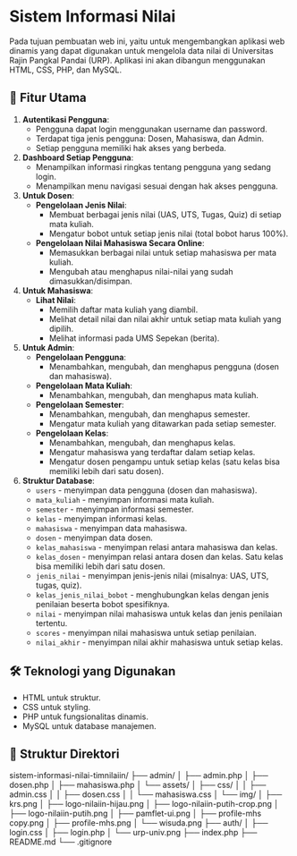 # Sistem Informasi Nilai

Pada tujuan pembuatan web ini, yaitu untuk mengembangkan aplikasi web dinamis yang dapat digunakan untuk mengelola data nilai di Universitas Rajin Pangkal Pandai (URP). Aplikasi ini akan dibangun menggunakan HTML, CSS, PHP, dan MySQL.

## 🚀 Fitur Utama

1.  **Autentikasi Pengguna**:
    * Pengguna dapat login menggunakan username dan password.
    * Terdapat tiga jenis pengguna: Dosen, Mahasiswa, dan Admin.
    * Setiap pengguna memiliki hak akses yang berbeda.
2.  **Dashboard Setiap Pengguna**:
    * Menampilkan informasi ringkas tentang pengguna yang sedang login.
    * Menampilkan menu navigasi sesuai dengan hak akses pengguna.
3.  **Untuk Dosen**:
    * **Pengelolaan Jenis Nilai**:
        * Membuat berbagai jenis nilai (UAS, UTS, Tugas, Quiz) di setiap mata kuliah.
        * Mengatur bobot untuk setiap jenis nilai (total bobot harus 100%).
    * **Pengelolaan Nilai Mahasiswa Secara Online**:
        * Memasukkan berbagai nilai untuk setiap mahasiswa per mata kuliah.
        * Mengubah atau menghapus nilai-nilai yang sudah dimasukkan/disimpan.
4.  **Untuk Mahasiswa**:
    * **Lihat Nilai**:
        * Memilih daftar mata kuliah yang diambil.
        * Melihat detail nilai dan nilai akhir untuk setiap mata kuliah yang dipilih.
        * Melihat informasi pada UMS Sepekan (berita).
5.  **Untuk Admin**:
    * **Pengelolaan Pengguna**:
        * Menambahkan, mengubah, dan menghapus pengguna (dosen dan mahasiswa).
    * **Pengelolaan Mata Kuliah**:
        * Menambahkan, mengubah, dan menghapus mata kuliah.
    * **Pengelolaan Semester**:
        * Menambahkan, mengubah, dan menghapus semester.
        * Mengatur mata kuliah yang ditawarkan pada setiap semester.
    * **Pengelolaan Kelas**:
        * Menambahkan, mengubah, dan menghapus kelas.
        * Mengatur mahasiswa yang terdaftar dalam setiap kelas.
        * Mengatur dosen pengampu untuk setiap kelas (satu kelas bisa memiliki lebih dari satu dosen).
6.  **Struktur Database**:
    * `users` - menyimpan data pengguna (dosen dan mahasiswa).
    * `mata_kuliah` - menyimpan informasi mata kuliah.
    * `semester` - menyimpan informasi semester.
    * `kelas` - menyimpan informasi kelas.
    * `mahasiswa` - menyimpan data mahasiswa.
    * `dosen` - menyimpan data dosen.
    * `kelas_mahasiswa` - menyimpan relasi antara mahasiswa dan kelas.
    * `kelas_dosen` - menyimpan relasi antara dosen dan kelas. Satu kelas bisa memiliki lebih dari satu dosen.
    * `jenis_nilai` - menyimpan jenis-jenis nilai (misalnya: UAS, UTS, tugas, quiz).
    * `kelas_jenis_nilai_bobot` - menghubungkan kelas dengan jenis penilaian beserta bobot spesifiknya.
    * `nilai` - menyimpan nilai mahasiswa untuk kelas dan jenis penilaian tertentu.
    * `scores` - menyimpan nilai mahasiswa untuk setiap penilaian.
    * `nilai_akhir` - menyimpan nilai akhir mahasiswa untuk setiap kelas.

## 🛠 Teknologi yang Digunakan

* HTML untuk struktur.
* CSS untuk styling.
* PHP untuk fungsionalitas dinamis.
* MySQL untuk database manajemen.

## 📂 Struktur Direktori
sistem-informasi-nilai-timnilaiin/
├── admin/
│   ├── admin.php
│   ├── dosen.php
│   ├── mahasiswa.php
│   └── assets/
│       ├── css/
│       │   ├── admin.css
│       │   ├── dosen.css
│       │   └── mahasiswa.css
│       └── img/
│           ├── krs.png
│           ├── logo-nilaiin-hijau.png
│           ├── logo-nilaiin-putih-crop.png
│           ├── logo-nilaiin-putih.png
│           ├── pamflet-ui.png
│           ├── profile-mhs copy.png
│           ├── profile-mhs.png
│           └── wisuda.png
├── auth/
│   ├── login.css
│   ├── login.php
│   └── urp-univ.png
├── index.php
├── README.md
└── .gitignore
